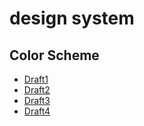 # design system

## Color Scheme

- [Draft1](color/Draft1/index.md)
- [Draft2](color/Draft2/index.md)
- [Draft3](color/Draft3/index.md)
- [Draft4](color/Draft4/index.md)